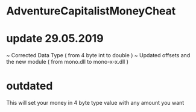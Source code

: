 # AdventureCapitalistMoneyCheat


# update 29.05.2019
~ Corrected Data Type ( from 4 byte int to double )
~ Updated offsets and the new module ( from mono.dll to mono-x-x.dll )

# outdated
This will set your money in 4 byte type value with any amount you want
